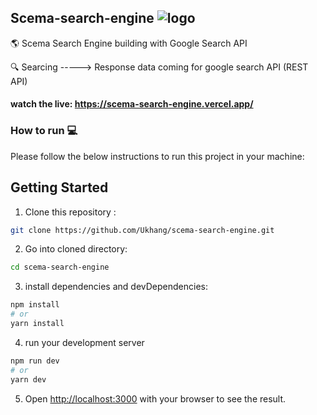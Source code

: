 ## Scema-search-engine ![logo](https://user-images.githubusercontent.com/94834060/177332201-3dbf19cc-726a-40e5-bab7-eafead63e12f.png)

🌎 Scema Search Engine building with Google Search API

🔍 Searcing -----> Response data coming for google search API (REST API)

#### watch the live: https://scema-search-engine.vercel.app/

### How to run 💻
Please follow the below instructions to run this project in your machine:
## Getting Started

1. Clone this repository :
  ```bash
  git clone https://github.com/Ukhang/scema-search-engine.git
  ```
2. Go into cloned directory:
```bash
cd scema-search-engine
```
3. install dependencies and devDependencies:
```bash
npm install
# or
yarn install
```

4. run your development server
```bash
npm run dev
# or
yarn dev
```
5. Open [http://localhost:3000](http://localhost:3000) with your browser to see the result.
